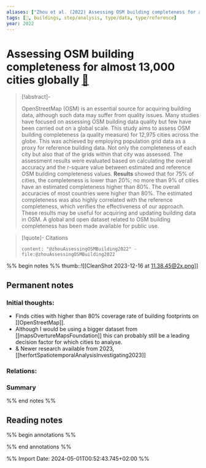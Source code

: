 ```yaml
---
aliases: ["Zhou et al. (2022) Assessing OSM building completeness for almost 13,000 cities globally"]
tags: [🔹, buildings, step/analysis, type/data, type/reference]
year: 2022
---
```

# Assessing OSM building completeness for almost 13,000 cities globally [📖](zotero://select/library/items/IK8FHJ8T)

> [!abstract]-
> 
> OpenStreetMap (OSM) is an essential source for acquiring building data, although such data may suffer from quality issues. Many studies have focused on assessing OSM building data quality but few have been carried out on a global scale. This study aims to assess OSM building completeness (a quality measure) for 12,975 cities across the globe. This was achieved by employing population grid data as a proxy for reference building data. Not only the completeness of each city but also that of the grids within that city was assessed. The assessment results were evaluated based on calculating the overall accuracy and the r-square value between estimated and reference OSM building completeness values. **Results** showed that for 75% of cities, the completeness is lower than 20%; no more than 9% of cities have an estimated completeness higher than 80%. The overall accuracies of most countries were higher than 80%. The estimated completeness was also highly correlated with the reference completeness, which verifies the effectiveness of our approach. These results may be useful for acquiring and updating building data in OSM. A global and open dataset related to OSM building completeness has been made available for public use.
> 

> [!quote]- Citations
> 
> ```query
> content: "@zhouAssessingOSMBuilding2022" -file:@zhouAssessingOSMBuilding2022
> ```

%% begin notes %%
thumb::![[CleanShot 2023-12-16 at 11.38.45@2x.png]]
## Permanent notes
### Initial thoughts:
- Finds cities with higher than 80% coverage rate of building footprints on [[OpenStreetMap]]. 
- Although I would be using a bigger dataset from [[mapsOvertureMapsFoundation]] this can probably still be a leading decision factor for which cities to analyse.
- & Newer research available from 2023, [[herfortSpatiotemporalAnalysisInvestigating2023]]

### Relations:


### Summary


%% end notes %%
## Reading notes
%% begin annotations %%

%% end annotations %%



%% Import Date: 2024-05-01T00:52:43.745+02:00 %%
